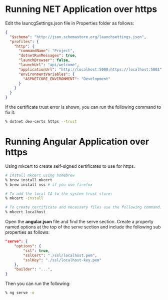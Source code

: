 # Running NET Application over https

Edit the launcgSettings.json file in Properties folder as follows:

```json
{
  "$schema": "http://json.schemastore.org/launchsettings.json",
  "profiles": {
    "http": {
      "commandName": "Project",
      "dotnetRunMessages": true,
      "launchBrowser": false,
      "launchUrl": "api/welcome",
      "applicationUrl": "http://localhost:5000;https://localhost:5001",
      "environmentVariables": {
        "ASPNETCORE_ENVIRONMENT": "Development"
      }
    }
  }
}
```
If the certificate trust error is shown, you can run the following command to fix it:

```zsh
% dotnet dev-certs https --trust
```

# Running Angular Application over https

Using mkcert to create self-signed certificates to use for https.

``` zsh
# Install mkcert using homebrew
% brew install mkcert
% brew install nss # if you use firefox

# To add the local CA to the system trust store: 
% mkcert -install 

# To create certificate and necessary files use the following command. This command will create 2 files localhost-key.pem and localhost.pem.
% mkcert localhost
```

Open the **angular.json** file and find the serve section. Create a property named options at the top of the serve section and include the following sub properties as follows:

``` json
"serve": {
    "options": {
        "ssl": true,
        "sslCert": "./ssl/localhost.pem",
        "sslKey": "./ssl/localhost-key.pem"
    },
    "builder": "...",
}
```

Then you can run the following:

``` zsh
% ng serve -o
```